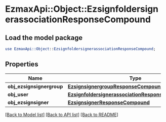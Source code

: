 # EzmaxApi::Object::EzsignfoldersignerassociationResponseCompound

## Load the model package
```perl
use EzmaxApi::Object::EzsignfoldersignerassociationResponseCompound;
```

## Properties
Name | Type | Description | Notes
------------ | ------------- | ------------- | -------------
**obj_ezsignsignergroup** | [**EzsignsignergroupResponseCompound**](EzsignsignergroupResponseCompound.md) |  | [optional] 
**obj_user** | [**EzsignfoldersignerassociationResponseCompoundUser**](EzsignfoldersignerassociationResponseCompoundUser.md) |  | [optional] 
**obj_ezsignsigner** | [**EzsignsignerResponseCompound**](EzsignsignerResponseCompound.md) |  | [optional] 

[[Back to Model list]](../README.md#documentation-for-models) [[Back to API list]](../README.md#documentation-for-api-endpoints) [[Back to README]](../README.md)


